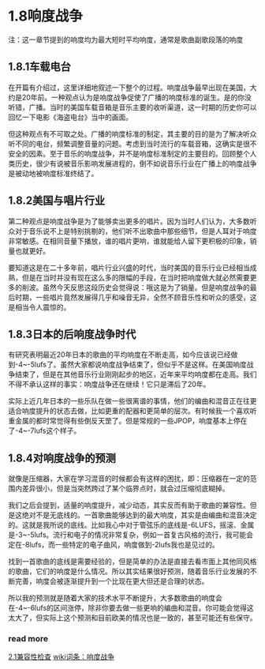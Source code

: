 1.8响度战争
=======

注：这一章节提到的响度均为最大短时平均响度，通常是歌曲副歌段落的响度

## 1.8.1车载电台

在开篇有介绍过，这里详细地叙述一下整个的过程。响度战争最早出现在美国，大约是20年前。一种观点认为是响度战争促使了广播的响度标准的诞生。是的你没听错，广播。当时的美国车载音箱是音乐主要的收听渠道，这一时期的历史你可以回忆一下电影《海盗电台》当中的画面。

但这种观点有不可取之处。广播的响度标准的制定，其主要的目的是为了解决听众听不同的电台，频繁调整音量的问题。考虑到当时流行的车载音箱，这确实是很不安全的因素。至于音乐的响度战争，并不是响度标准制定的主要目的。回顾整个人类历史，很少有说被音乐影响发展进程的，倒不如说音乐行业在广播上的响度战争是被动地被响度标准终结了。

## 1.8.2美国与唱片行业

第二种观点是响度战争是为了能够卖出更多的唱片。因为当时人们认为，大多数听众对于音乐说不上是特别挑剔的，他们听不出歌曲中那些细节，但是人耳对于响度非常敏感。在相同音量下播放，谁的唱片更响，谁就能给人留下更积极的印象，销量也就更好。

要知道这是在二十多年前，唱片行业兴盛的时代，当时美国的音乐行业已经相当成熟，但是在当时并没有现在这么多的限幅的手段，在当时把响度做大就必然需要更多的削波。虽然今天反思这段历史会觉得说：哦这是为了销量。但是响度战争的最后时期，一些唱片竟然发展得几乎和噪音无异，全然不顾音乐性和听众的感受，这是相当令人震惊的。

## 1.8.3日本的后响度战争时代

有研究表明最近20年日本的歌曲的平均响度在不断走高，如今应该说已经做到-4~-5lufs了。虽然大家都说响度战争结束了，但似乎不是这样。在美国响度战争结束了，但是在其他音乐行业刚刚起步的地区，近年来平均响度都在走高。我们不得不承认这样的事实：响度战争还在继续！它只是滞后了20年。

实际上近几年日本的一些乐队在做一些很离谱的事情，他们的编曲和混音正在往更适合响度提升的状态去做，比如更重的配器和更简单的层次。有时候我一个喜欢听重金属的都时常觉得有些倒反天罡了。但是常规的一些JPOP，响度基本上停在了-4~-7lufs这个样子。

## 1.8.4对响度战争的预测

就像是压缩器，大家在学习混音的时候都会有这样的困扰，即：压缩器在一定的范围内差异很小，但是当突然跨过了某个临界点时，就会过压缩彻底糊掉。

我们之后会提到，适量的响度提升，减少动态，其实反而有助于歌曲的兼容性。但是这绝对不是无底线的。一首歌曲能够达到的最大响度，其实是由编曲和混音决定的。这就是我所说的底线。比如我心中对于管弦乐的底线是-6LUFS，摇滚、金属是-3~-5lufs。流行和电子的情况非常复杂，例如一首复古风格的流行，我可能会定在-8lufs，而一些特定的电子曲风，响度做到-2lufs我也是见过的。

找到一首歌曲的底线是需要经验的，但是简单的办法是直接去看市面上其他同风格的歌曲，它们的响度是什么情况。所以其实结果很好预测，随着音乐行业发展的不断完善，响度会被逐渐提升到一个比现在更大但还是合理的状态。

所以我的预测就是随着大家的技术水平不断提升，大多数歌曲的响度会在-4~-6lufs的区间涨停，除非你要去做一些更响的编曲和混音。你可能会觉得这太大了，但实际上这个预测和目前欧美的情况也是一致的，甚至可能还有些保守。

### read more

[2.1兼容性检查](https://fusmixing.site/html/mdwiki.html#!./master2_1.md)
[wiki词条：响度战争](https://en.wikipedia.org/wiki/Loudness_war)